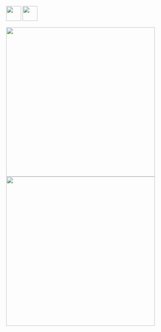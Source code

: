 <img src = "https://media4.giphy.com/media/KzJkzjggfGN5Py6nkT/giphy.gif" width = "40px" height = "40px">  <img src = "https://media4.giphy.com/media/IdyAQJVN2kVPNUrojM/giphy.gif" width = "40px" height = "40px">

<center>
      <div>
           <td><img width="400px" align="left" src="https://github-readme-stats.vercel.app/api?username=Mansurow&theme=algolia&show_icons=true&hide_border=true&count_private=true&layout=compact" /> </td>
           <td><img width="400px" align="left" src="https://github-readme-stats.vercel.app/api/top-langs/?username=Mansurow&theme=algolia&count_private=true&hide=html&layout=compact" /> </td>
      </div>
</center>
<!--
**Mansurow/Mansurow** is a ✨ _special_ ✨ repository because its `README.md` (this file) appears on your GitHub profile.

Here are some ideas to get you started:

- 🔭 I’m currently working on ...
- 🌱 I’m currently learning ...
- 👯 I’m looking to collaborate on ...
- 🤔 I’m looking for help with ...
- 💬 Ask me about ...
- 📫 How to reach me: ...
- 😄 Pronouns: ...
- ⚡ Fun fact: ...
-->
